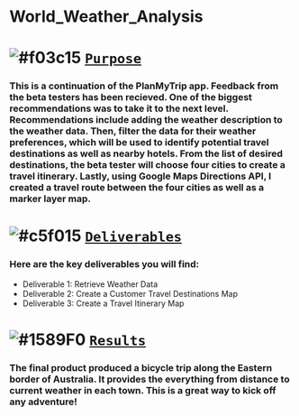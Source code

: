 # World_Weather_Analysis
# ![#f03c15](https://via.placeholder.com/15/f03c15/000000?text=+) <ins> `Purpose` </ins>
### This is a continuation of the PlanMyTrip app. Feedback from the beta testers has been recieved. One of the biggest recommendations was to take it to the next level. Recommendations include adding the weather description to the weather data. Then, filter the data for their weather preferences, which will be used to identify potential travel destinations as well as nearby hotels. From the list of desired destinations, the beta tester will choose four cities to create a travel itinerary. Lastly, using Google Maps Directions API, I created a travel route between the four cities as well as a marker layer map.
# ![#c5f015](https://via.placeholder.com/15/c5f015/000000?text=+) <ins>`Deliverables`</ins>
### Here are the key deliverables you will find:
* Deliverable 1: Retrieve Weather Data
* Deliverable 2: Create a Customer Travel Destinations Map
* Deliverable 3: Create a Travel Itinerary Map
# ![#1589F0](https://via.placeholder.com/15/1589F0/000000?text=+) <ins>`Results`</ins> 
### The final product produced a bicycle trip along the Eastern border of Australia. It provides the everything from distance to current weather in each town. This is a great way to kick off any adventure! 
